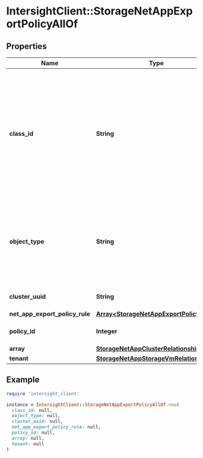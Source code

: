 # IntersightClient::StorageNetAppExportPolicyAllOf

## Properties

| Name | Type | Description | Notes |
| ---- | ---- | ----------- | ----- |
| **class_id** | **String** | The fully-qualified name of the instantiated, concrete type. This property is used as a discriminator to identify the type of the payload when marshaling and unmarshaling data. | [default to &#39;storage.NetAppExportPolicy&#39;] |
| **object_type** | **String** | The fully-qualified name of the instantiated, concrete type. The value should be the same as the &#39;ClassId&#39; property. | [default to &#39;storage.NetAppExportPolicy&#39;] |
| **cluster_uuid** | **String** | Unique identity of the device. | [optional][readonly] |
| **net_app_export_policy_rule** | [**Array&lt;StorageNetAppExportPolicyRule&gt;**](StorageNetAppExportPolicyRule.md) |  | [optional] |
| **policy_id** | **Integer** | ID for the Export Policy. | [optional][readonly] |
| **array** | [**StorageNetAppClusterRelationship**](StorageNetAppClusterRelationship.md) |  | [optional] |
| **tenant** | [**StorageNetAppStorageVmRelationship**](StorageNetAppStorageVmRelationship.md) |  | [optional] |

## Example

```ruby
require 'intersight_client'

instance = IntersightClient::StorageNetAppExportPolicyAllOf.new(
  class_id: null,
  object_type: null,
  cluster_uuid: null,
  net_app_export_policy_rule: null,
  policy_id: null,
  array: null,
  tenant: null
)
```

